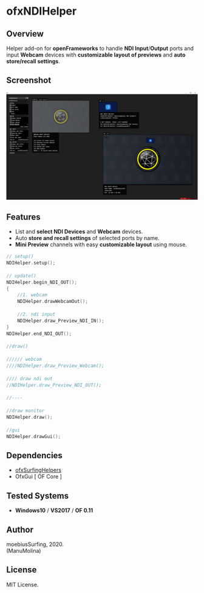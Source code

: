 # ofxNDIHelper

## Overview
Helper add-on for **openFrameworks** to handle **NDI Input**/**Output** ports and input **Webcam** devices with **customizable layout of previews** and **auto store/recall settings**.

## Screenshot
![image](/readme_images/Capture.PNG?raw=true "Capture.PNG")

## Features
- List and **select NDI Devices** and **Webcam** devices.
- Auto **store and recall settings** of selected ports by name.
- **Mini Preview** channels with easy **customizable layout** using mouse.

```.cpp
// setup()
NDIHelper.setup();

// update()
NDIHelper.begin_NDI_OUT();
{
	//1. webcam
	NDIHelper.drawWebcamOut();

	//2. ndi input
	NDIHelper.draw_Preview_NDI_IN();
}
NDIHelper.end_NDI_OUT();

//draw()

////// webcam
////NDIHelper.draw_Preview_Webcam();

//// draw ndi out
//NDIHelper.draw_Preview_NDI_OUT();

//----

//draw monitor
NDIHelper.draw();

//gui
NDIHelper.drawGui();
```

## Dependencies
* [ofxSurfingHelpers](https://github.com/moebiussurfing/ofxSurfingHelpers) 
* OfxGui [ OF Core ]

## Tested Systems
- **Windows10** / **VS2017** / **OF 0.11**

## Author
moebiusSurfing, 2020.  
(ManuMolina) 

## License
MIT License.